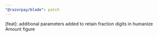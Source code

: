 ```yaml
---
"@razorpay/blade": patch
---
```


[feat]: additional parameters added to retain fraction digits in humanize Amount figure
